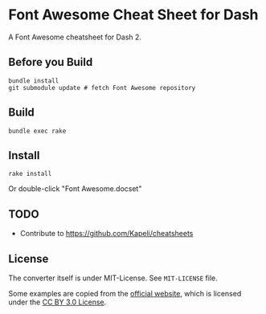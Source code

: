 # Font Awesome Cheat Sheet for Dash

A Font Awesome cheatsheet for Dash 2.

## Before you Build

    bundle install
    git submodule update # fetch Font Awesome repository

## Build

    bundle exec rake

## Install

    rake install

Or double-click "Font Awesome.docset"

## TODO

* Contribute to https://github.com/Kapeli/cheatsheets

## License

The converter itself is under MIT-License. See `MIT-LICENSE` file.

Some examples are copied from the [official website](http://fontawesome.io/examples/), which is licensed under the [CC BY 3.0 License](http://creativecommons.org/licenses/by/3.0/).
